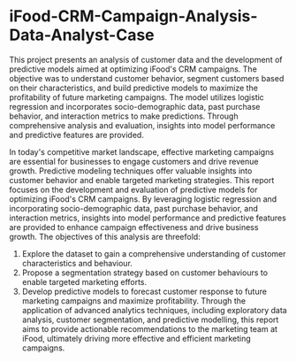 # iFood-CRM-Campaign-Analysis-Data-Analyst-Case

This project presents an analysis of customer data and the development of predictive models aimed at optimizing iFood's CRM campaigns. The objective was to understand customer behavior, segment customers based on their characteristics, and build predictive models to maximize the profitability of future marketing campaigns. The model utilizes logistic regression and incorporates socio-demographic data, past purchase behavior, and interaction metrics to make predictions. Through comprehensive analysis and evaluation, insights into model performance and predictive features are provided.

In today's competitive market landscape, effective marketing campaigns are essential for businesses to engage customers and drive revenue growth. Predictive modeling techniques offer valuable insights into customer behavior and enable targeted marketing strategies. This report focuses on the development and evaluation of predictive models for optimizing iFood's CRM campaigns. By leveraging logistic regression and incorporating socio-demographic data, past purchase behavior, and interaction metrics, insights into model performance and predictive features are provided to enhance campaign effectiveness and drive business growth.
The objectives of this analysis are threefold:
1. Explore the dataset to gain a comprehensive understanding of customer characteristics and behaviour.
2. Propose a segmentation strategy based on customer behaviours to enable targeted marketing efforts.
3. Develop predictive models to forecast customer response to future marketing campaigns and maximize profitability.
Through the application of advanced analytics techniques, including exploratory data analysis, customer segmentation, and predictive modelling, this report aims to provide actionable recommendations to the marketing team at iFood, ultimately driving more effective and efficient marketing campaigns.
